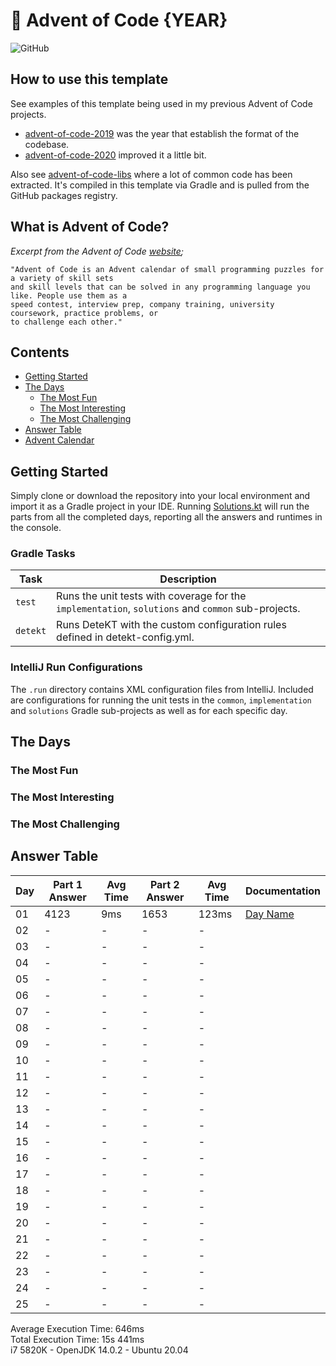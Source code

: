 # :christmas_tree: Advent of Code {YEAR}

![GitHub](https://img.shields.io/badge/stars-00%2F50-yellow)

## How to use this template
See examples of this template being used in my previous Advent of Code projects.
* [advent-of-code-2019](https://github.com/TomPlum/advent-of-code-2019) was the year that establish the format of the codebase.
* [advent-of-code-2020](https://github.com/TomPlum/advent-of-code-2019) improved it a little bit.

Also see [advent-of-code-libs](https://github.com/TomPlum/advent-of-code-libs) where a lot of common code has been extracted. It's compiled in this template
via Gradle and is pulled from the GitHub packages registry.

## What is Advent of Code?

_Excerpt from the Advent of Code [website](https://adventofcode.com/2020/about);_

    "Advent of Code is an Advent calendar of small programming puzzles for a variety of skill sets
    and skill levels that can be solved in any programming language you like. People use them as a
    speed contest, interview prep, company training, university coursework, practice problems, or
    to challenge each other."

## Contents
* [Getting Started](#getting-started)
* [The Days](#the-days)
    * [The Most Fun](#the-most-fun)
    * [The Most Interesting](#the-most-interesting)
    * [The Most Challenging](#the-most-challenging)
* [Answer Table](#answer-table)
* [Advent Calendar](#advent-calendar)

## Getting Started
Simply clone or download the repository into your local environment and import it as a Gradle project in your IDE.
Running [Solutions.kt](https://git.io/JII6v) will run the parts from all the completed days, reporting all the
answers and runtimes in the console.

### Gradle Tasks
| Task      | Description                                                                                        |
|-----------|----------------------------------------------------------------------------------------------------|
| `test`    | Runs the unit tests with coverage for the `implementation`, `solutions` and `common` sub-projects. |
| `detekt`  | Runs DeteKT with the custom configuration rules defined in detekt-config.yml.                      |

### IntelliJ Run Configurations
The `.run` directory contains XML configuration files from IntelliJ. Included are configurations for running the unit
tests in the `common`, `implementation` and `solutions` Gradle sub-projects as well as for each specific day.

## The Days

### The Most Fun
### The Most Interesting
### The Most Challenging

## Answer Table

| Day | Part 1 Answer | Avg Time | Part 2 Answer | Avg Time | Documentation            |
|-----|---------------|----------|---------------|----------|--------------------------|
| 01  | 4123          | 9ms      | 1653          | 123ms    | [Day Name](docs/DAY1.MD) |
| 02  | -             | -        | -             | -        | [](docs/DAY2.MD)         |
| 03  | -             | -        | -             | -        | [](docs/DAY3.MD)         |
| 04  | -             | -        | -             | -        | [](docs/DAY4.MD)         |
| 05  | -             | -        | -             | -        | [](docs/DAY5.MD)         |
| 06  | -             | -        | -             | -        | [](docs/DAY6.MD)         |
| 07  | -             | -        | -             | -        | [](docs/DAY7.MD)         |
| 08  | -             | -        | -             | -        | [](docs/DAY8.MD)         |
| 09  | -             | -        | -             | -        | [](docs/DAY9.MD)         |
| 10  | -             | -        | -             | -        | [](docs/DAY10.MD)        |
| 11  | -             | -        | -             | -        | [](docs/DAY11.MD)        |
| 12  | -             | -        | -             | -        | [](docs/DAY12.MD)        |
| 13  | -             | -        | -             | -        | [](docs/DAY13.MD)        |
| 14  | -             | -        | -             | -        | [](docs/DAY14.MD)        |
| 15  | -             | -        | -             | -        | [](docs/DAY15.MD)        |
| 16  | -             | -        | -             | -        | [](docs/DAY16.MD)        |
| 17  | -             | -        | -             | -        | [](docs/DAY17.MD)        |
| 18  | -             | -        | -             | -        | [](docs/DAY18.MD)        |
| 19  | -             | -        | -             | -        | [](docs/DAY19.MD)        |
| 20  | -             | -        | -             | -        | [](docs/DAY20.MD)        |
| 21  | -             | -        | -             | -        | [](docs/DAY21.MD)        |
| 22  | -             | -        | -             | -        | [](docs/DAY22.MD)        |
| 23  | -             | -        | -             | -        | [](docs/DAY23.MD)        |
| 24  | -             | -        | -             | -        | [](docs/DAY24.MD)        |
| 25  | -             | -        | -             | -        | [](docs/DAY25.MD)        |

Average Execution Time: 646ms \
Total Execution Time: 15s 441ms \
i7 5820K - OpenJDK 14.0.2 - Ubuntu 20.04
